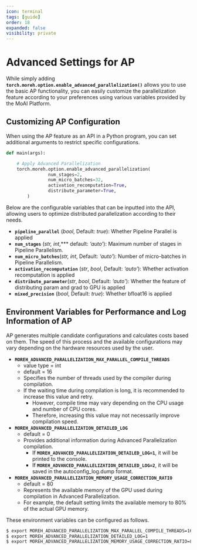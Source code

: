 ```yaml
---
icon: terminal
tags: [guide]
order: 18
expanded: false
visibility: private
---
```


# Advanced Settings for AP

While simply adding **`torch.moreh.option.enable_advanced_parallelization()`** allows you to use the basic AP functionality, you can easily customize the parallelization feature according to your preferences using various variables provided by the MoAI Platform.

## Customizing AP Configuration

When using the AP feature as an API in a Python program, you can set additional arguments to restrict specific configurations.

```python
def main(args):

    # Apply Advanced Parallelization
    torch.moreh.option.enable_advanced_parallelization( 
				num_stages=2,
				num_micro_batches=32,
				activation_recomputation=True,
				distribute_parameter=True,
		)
```

Below are the configurable variables that can be inputted into the API, allowing users to optimize distributed parallelization according to their needs.

- **`pipeline_parallel`** (*bool*, Default: *true*): Whether Pipeline Parallel is applied
- **`num_stages`** (*str, int*,*** default: *‘auto’*): Maximum number of stages in Pipeline Parallelism.
- **`num_micro_batches`**(*str, int*, Default: *‘auto’*):  Number of micro-batches in Pipeline Parallelism.
- **`activation_recomputation`** (*str*, *bool*, Default: *‘auto’*): Whether activation recomputation is applied
- **`distribute_parameter`**(*str*, *bool*, Default: *‘auto’*): Whether the feature of distributing param and grad to GPU is applied
- **`mixed_precision`** (*bool*, Default: *true*): Whether bfloat16 is applied

## **Environment Variables for Performance and Log Information of AP**

AP generates multiple candidate configurations and calculates costs based on them. The speed of this process and the available configurations may vary depending on the hardware resources used by the user.

- **`MOREH_ADVANCED_PARALLELIZATION_MAX_PARALLEL_COMPILE_THREADS`**
    - value type = int
    - default = 16
    - Specifies the number of threads used by the compiler during compilation.
    - If the waiting time during compilation is long, it is recommended to increase this value and retry.
        - However, compile time may vary depending on the CPU usage and number of CPU cores.
        - Therefore, increasing this value may not necessarily improve compilation speed.
- **`MOREH_ADVANCED_PARALLELIZATION_DETAILED_LOG`**
    - default = 0
    - Provides additional information during Advanced Parallelization compilation.
        - If **`MOREH_ADVANCED_PARALLELIZATION_DETAILED_LOG=1`**, it will be printed to the console.
        - If **`MOREH_ADVANCED_PARALLELIZATION_DETAILED_LOG=2`**, it will be saved in the autoconfig_log.dump format.
- **`MOREH_ADVANCED_PARALLELIZATION_MEMORY_USAGE_CORRECTION_RATIO`**
    - default = 80
    - Represents the available memory of the GPU used during compilation in Advanced Parallelization.
    - For example, the default setting limits the available memory to 80% of the actual GPU memory.

These environment variables can be configured as follows.

```bash
$ export MOREH_ADVANCED_PARALLELIZATION_MAX_PARALLEL_COMPILE_THREADS=16
$ export MOREH_ADVANCED_PARALLELIZATION_DETAILED_LOG=1
$ export MOREH_ADVANCED_PARALLELIZATION_MEMORY_USAGE_CORRECTION_RATIO=80
```

